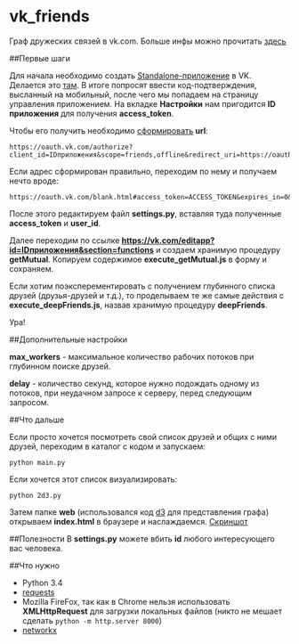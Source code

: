 vk_friends
==========

Граф дружеских связей в vk.com. Больше инфы можно прочитать [здесь](http://habrahabr.ru/post/221251/)

##Первые шаги

Для начала необходимо создать [Standalone-приложение](https://vk.com/dev/standalone) в VK. Делается это [там](https://vk.com/editapp?act=create). В итоге попросят ввести код-подтверждения, высланный на мобильный, после чего мы попадаем на страницу управления приложением. На вкладке **Настройки** нам пригодится **ID приложения** для получения **access_token**. 

Чтобы его получить необходимо [сформировать](https://vk.com/dev/auth_mobile) **url**:
```
https://oauth.vk.com/authorize?client_id=IDприложения&scope=friends,offline&redirect_uri=https://oauth.vk.com/blank.html&display=page&v=5.21&response_type=token
```

Если адрес сформирован правильно, переходим по нему и получаем нечто вроде:
```
https://oauth.vk.com/blank.html#access_token=ACCESS_TOKEN&expires_in=0&user_id=USER_ID
```

После этого редактируем файл **settings.py**, вставляя туда полученные **access_token** и **user_id**.

Далее переходим по ссылке **https://vk.com/editapp?id=IDприложения&section=functions** и создаем хранимую процедуру **getMutual**.
Копируем содержимое **execute_getMutual.js** в форму и сохраняем.

Если хотим поэксперементировать с получением глубинного списка друзей (друзья-друзей и т.д.), то проделываем те же самые действия с **execute_deepFriends.js**, назвав хранимую процедуру **deepFriends**.

Ура!

##Дополнительные настройки

**max_workers** - максимальное количество рабочих потоков при глубинном поиске друзей. 

**delay** - количество секунд, которое нужно подождать одному из потоков, при неудачном запросе к серверу, перед следующим запросом.

##Что дальше

Если просто хочется посмотреть свой список друзей и общих с ними друзей, переходим в каталог с кодом и запускаем:

```
python main.py
```

Если хочется этот список визуализировать:

```
python 2d3.py
```
Затем папке **web** (использовался код [d3](https://github.com/mbostock/d3) для представления графа) открываем **index.html** в браузере и наслаждаемся. [Скриншот](https://db.tt/8Jw8cx9I)

##Полезности
В **settings.py** можете вбить **id** любого интересующего вас человека.

##Что нужно

* Python 3.4
* [requests](https://github.com/kennethreitz/requests)
* Mozilla FireFox, так как в Chrome нельзя использовать **XMLHttpRequest** для загрузки локальных файлов (никто не мешает сделать ```python -m http.server 8000```) 
* [networkx](https://github.com/networkx/networkx)

